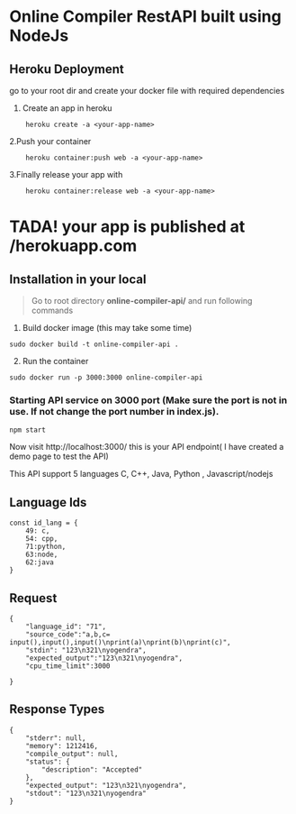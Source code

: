# Online Compiler RestAPI built using NodeJs

## Heroku Deployment
go to your root dir and create your docker file with required dependencies

1. Create an app in heroku
```
    heroku create -a <your-app-name>
```

2.Push your container 
```
    heroku container:push web -a <your-app-name>
```

3.Finally release your app with

```
    heroku container:release web -a <your-app-name>
```
# TADA! your app is published at <your-app-name>/herokuapp.com

## Installation in your local

> Go to root directory **online-compiler-api/** and run following commands

1. Build docker image (this may take some time)

 ```
 sudo docker build -t online-compiler-api .
 ```

2. Run the container
```
sudo docker run -p 3000:3000 online-compiler-api
```
### Starting API service on 3000 port (Make sure the port is not in use. If not change the port number in index.js).

```
npm start
```

Now visit http://localhost:3000/ this is your API endpoint( I have created a demo page to test the API)

This API support 5 languages
C, C++, Java, Python , Javascript/nodejs

## Language Ids

```
const id_lang = {
    49: c,
    54: cpp,
    71:python,
    63:node,
    62:java
}
```
## Request

```
{
	"language_id": "71",
	"source_code":"a,b,c= input(),input(),input()\nprint(a)\nprint(b)\nprint(c)",
	"stdin": "123\n321\nyogendra",
	"expected_output":"123\n321\nyogendra",
	"cpu_time_limit":3000
	
}
```

## Response Types

```
{
    "stderr": null,
    "memory": 1212416,
    "compile_output": null,
    "status": {
        "description": "Accepted"
    },
    "expected_output": "123\n321\nyogendra",
    "stdout": "123\n321\nyogendra"
}
```





